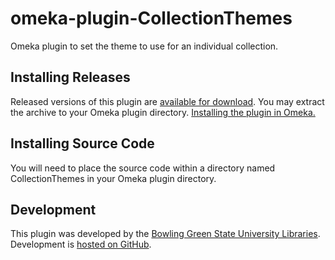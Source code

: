 omeka-plugin-CollectionThemes
=============================
Omeka plugin to set the theme to use for an individual collection.

## Installing Releases
Released versions of this plugin are [available for download](https://github.com/BGSU-LITS/omeka-plugin-CollectionThemes/releases). You may extract the archive to your Omeka plugin directory. [Installing the plugin in Omeka.](http://omeka.org/codex/Managing_Plugins_2.0)

## Installing Source Code
You will need to place the source code within a directory named CollectionThemes in your Omeka plugin directory.

## Development
This plugin was developed by the [Bowling Green State University Libraries](http://www.bgsu.edu/library.html). Development is [hosted on GitHub](https://github.com/BGSU-LITS/omeka-plugin-SelectOwner).
